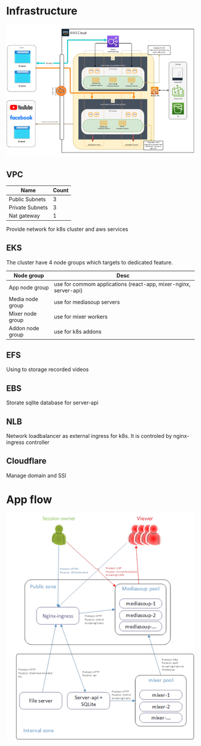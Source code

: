 # Infrastructure

![](images/beam_infra.png)

## VPC

| Name | Count |
|------|--------|
| Public Subnets | 3 |
| Private Subnets | 3 |
| Nat gateway| 1|

Provide network for k8s cluster and aws services

## EKS

The cluster have 4 node groups which targets to dedicated feature.

| Node group | Desc |
|------|--------|
| App node group | use for commom applications (react-app, mixer-nginx, server-api) |
| Media node group | use for mediasoup servers |
| Mixer node group  | use for mixer workers |
| Addon node group | use for k8s addons | 

## EFS

Using to storage recorded videos

## EBS

Storate sqlite database for server-api

## NLB
Network loadbalancer as external ingress for k8s. It is controled by nginx-ingress controller

## Cloudflare

Manage domain and SSl


# App flow

![](images/beam_flow.png)




